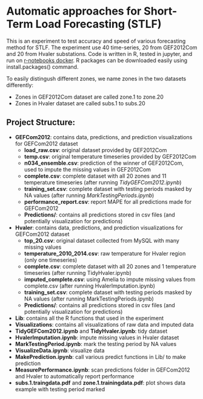 # Automatic approaches for Short-Term Load Forecasting (STLF)
This is an experiment to test accuracy and speed of various forecasting method for STLF. The experiment use 40 time-series, 20 from GEF2012Com and 20 from Hvaler substations. Code is written in R, tested in jupyter, and run on [r-notebooks docker](https://hub.docker.com/r/jupyter/r-notebook/). R packages can be downloaded easily using install.packages() command.

To easily distingush different zones, we name zones in the two datasets differently:
* Zones in GEF2012Com dataset are called zone.1 to zone.20
* Zones in Hvaler dataset are called subs.1 to subs.20

## Project Structure:
* **GEFCom2012**: contains data, predictions, and prediction visualizations for GEFCom2012 dataset
  * **load_raw.csv**: original dataset provided by GEF2012Com
  * **temp.csv**: original temperature timeseries provided by GEF2012Com
  * **n034_ensemble.csv**: prediction of the winner of GEF2012Com, used to impute the missing values in GEF2012Com
  * **complete.csv**: complete dataset with all 20 zones and 11 temperature timeseries (after running *TidyGEFCom2012.ipynb*)
  * **training_set.csv**: complete dataset with testing periods masked by NA values (after running *MarkTestingPeriods.ipynb*)
  * **performance_report.csv**: report MAPE for all predictions made for GEFCom2012
  * **Predictions/**: contains all predictions stored in csv files (and potentially visualization for predictions)
* **Hvaler**: contains data, predictions, and prediction visualizations for GEFCom2012 dataset
  * **top_20.csv**: original dataset collected from MySQL with many missing values
  * **temperature_2010_2014.csv**: raw temperature for Hvaler region (only one timeseries)
  * **complete.csv**: complete dataset with all 20 zones and 1 temperature timeseries (after running TidyHvaler.ipynb)
  * **imputed_complete.csv**: using Amelia to impute missing values from complete.csv (after running HvalerImputation.ipynb)
  * **training_set.csv**: complete dataset with testing periods masked by NA values (after running MarkTestingPeriods.ipynb)
  * **Predictions/**: contains all predictions stored in csv files (and potentially visualization for predictions)
* **Lib**: contains all the R functions that used in the experiment
* **Visualizations**: contains all visualizations of raw data and imputed data
* **TidyGEFCom2012.ipynb** and **TidyHvaler.ipynb**: tidy dataset
* **HvalerImputation.ipynb**: impute missing values in Hvaler dataset
* **MarkTestingPeriod.ipynb**: mark the testing period by NA values
* **VisualizeData.ipynb**: visualize data
* **MakePrediction.ipynb**: call various predict functions in Lib/ to make prediction
* **MeasurePerformance.ipynb**: scan predictions folder in GEFCom2012 and Hvaler to automatically report performance
* **subs.1.traingdata.pdf** and **zone.1.trainingdata.pdf**: plot shows data example with testing period marked
